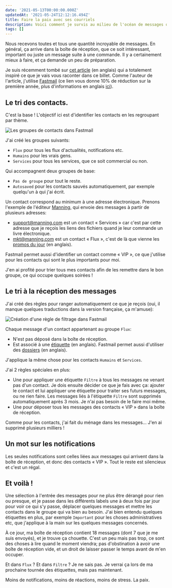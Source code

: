 ```yaml
---
date: '2021-05-13T00:00:00.000Z'
updatedAt: '2021-05-24T12:12:16.494Z'
title: Faire la paix avec ses courriels
description: Voici comment je survis au milieu de l'océan de messages que je reçois.
tags: []
---
```

Nous recevons toutes et tous une quantité incroyable de messages. En général, ça arrive dans la boîte de réception, que ce soit intéressant, important ou juste un message suite à une commande. Il y a certainement mieux à faire, et ça demande un peu de préparation.

Je suis récemment tombé sur [cet article](https://piet.me/my-email-workflow-in-fastmail/) (en anglais) qui a totalement inspiré ce que je vais vous raconter dans ce billet. Comme l'auteur de l'article, j'utilise [Fastmail](https://ref.fm/u10904521) (ce lien vous donne 10% de réduction sur la première année, plus d'informations en anglais [ici](https://www.fastmail.help/hc/en-us/articles/1500000279701)).

## Le tri des contacts.

C'est la base ! L'objectif ici est d'identifier les contacts en les regroupant par thème. 

![Les groupes de contacts dans Fastmail](/contentful/7G2KEfIMDwZnP54SomHp9l/fca0e5dfd5b7b3b2f0e8978930f810c6/groupes.png)

J'ai créé les groupes suivants:

- `Flux` pour tous les flux d'actualités, notifications etc.
- `Humains` pour les vrais gens.
- `Services` pour tous les services, que ce soit commercial ou non.

Qui accompagnent deux groupes de base:

- `Pas de groupe` pour tout le reste.
- `Autosaved` pour les contacts sauvés automatiquement, par exemple quelqu'un à qui j'ai écrit.

Un contact correspond au minimum à une adresse électronique. Prenons l'exemple de l'éditeur [Manning](https://www.manning.com/), qui envoie des messages à partir de plusieurs adresses:

- support@manning.com est un contact « Services » car c'est par cette adresse que je reçois les liens des fichiers quand je leur commande un livre électronique.
- mkt@manning.com est un contact « Flux », c'est de là que vienne les [promos du jour](https://www.manning.com/dotd) (en anglais).

Fastmail permet aussi d'identifier un contact comme « VIP », ce que j'utilise pour les contacts qui sont le plus importants pour moi.

J'en ai profité pour trier tous mes contacts afin de les remettre dans le bon groupe, ce qui occupe quelques soirées !

## Le tri à la réception des messages

J'ai créé des règles pour ranger automatiquement ce que je reçois (oui, il manque quelques traductions dans la version française, ça m'amuse):

![Création d'une règle de filtrage dans Fastmail](/contentful/4BcUR81B7QqyyCd9jIKyfN/5662a2ec778ebe7a1e30c6570f3da715/regle.png)

Chaque message d'un contact appartenant au groupe `Flux`:

- N'est pas déposé dans la boîte de réception.
- Est associé à une [étiquette](https://www.fastmail.help/hc/en-us/articles/1500000280301-Setting-up-and-using-folders) (en anglais). Fastmail permet aussi d'utiliser des [dossiers](https://www.fastmail.help/hc/en-us/articles/1500000280301-Setting-up-and-using-folders) (en anglais).

J'applique la même chose pour les contacts `Humains` et `Services`.

J'ai 2 règles spéciales en plus:

- Une pour appliquer une étiquette `Filtre` à tous les messages ne venant pas d'un contact. Je dois ensuite décider ce que je fais avec ça: ajouter le contact et lui appliquer une étiquette pour traiter ses futurs messages, ou ne rien faire. Les messages liés à l'étiquette `Filtre` sont supprimés automatiquement après 3 mois. Je n'ai pas besoin de le faire moi même.
- Une pour déposer tous les messages des contacts « VIP » dans la boîte de réception.

Comme pour les contacts, j'ai fait du ménage dans les messages... J'en ai supprimé plusieurs milliers !

## Un mot sur les notifications

Les seules notifications sont celles liées aux messages qui arrivent dans la boîte de réception, et donc des contacts « VIP ». Tout le reste est silencieux et c'est un régal.

## Et voilà !

Une sélection à l'entrée des messages pour ne plus être dérangé pour rien ou presque, et je passe dans les différents labels une à deux fois par jour pour voir ce qui s'y passe, déplacer quelques messages et mettre les contacts dans le groupe qui va bien au besoin. J'ai bien entendu quelques étiquettes en plus, par exemple `Important` pour les choses administratives etc, que j'applique à la main sur les quelques messages concernés.

À ce jour, ma boîte de réception contient 18 messages (dont 7 que je me suis envoyés), et je trouve ça chouette. C'est un peu mais pas trop, ce sont des choses à lire quand le moment viendra; pas d'obstination à avoir une boîte de réception vide, et un droit de laisser passer le temps avant de m'en occuper.

Et dans `Flux` ? Et dans `Filtre` ? Je ne sais pas. Je verrai ça lors de ma prochaine tournée des étiquettes, mais pas maintenant.

Moins de notifications, moins de réactions, moins de stress. La paix.
